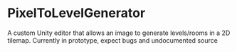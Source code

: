 # PixelToLevelGenerator
 A custom Unity editor that allows an image to generate levels/rooms in a 2D tilemap.
 Currently in prototype, expect bugs and undocumented source
